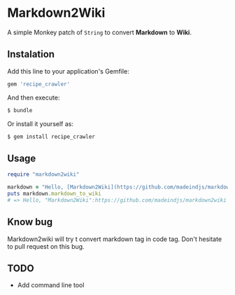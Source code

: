 Markdown2Wiki
=============

A simple Monkey patch of `String` to convert **Markdown** to **Wiki**.


Instalation
-----------

Add this line to your application's Gemfile:

```ruby
gem 'recipe_crawler'
```

And then execute:

```bash
$ bundle
```

Or install it yourself as:

```bash
$ gem install recipe_crawler
```


Usage
-----

```ruby
require "markdown2wiki"

markdown = "Hello, [Markdown2Wiki](https://github.com/madeindjs/markdown2wiki) is ~good~ **anwesome** *(and it's written in `Ruby`)*."
puts markdown.markdown_to_wiki
# => Hello, "Markdown2Wiki":https://github.com/madeindjs/markdown2wiki is -good- *anwesome* _(and it's written in @Ruby@)_.
```

Know bug
--------

Markdown2wiki will try t convert markdown tag in code tag. Don't hesitate to pull request on this bug.

TODO
----

- Add command line tool
